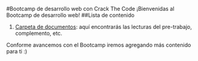 #Bootcamp de desarrollo web con Crack The Code
¡Bienvenidas al Bootcamp de desarrollo web!
##Lista de contenido
1. [Carpeta de documentos](https://www.crackthecode.la): aquí encontrarás las lecturas del pre-trabajo, complemento, etc.

Conforme avancemos con el Bootcamp iremos agregando más contenido para ti :)






















